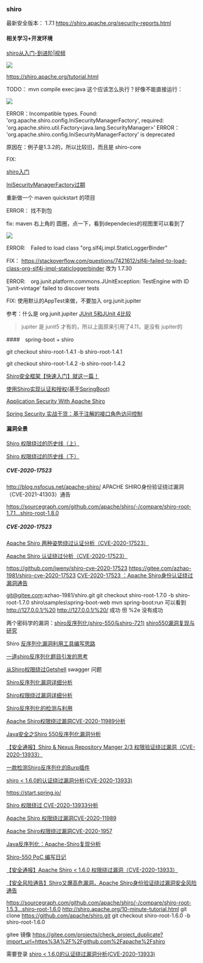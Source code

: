 ### shiro

最新安全版本： 1.7.1 <https://shiro.apache.org/security-reports.html>

#### 相关学习+开发环境

[shiro从入门-到进阶|视频](https://www.bilibili.com/video/BV1j5411w7Vk?from=search&seid=5458133093332749616)

![](images/2021-05-17-11-23-54.png)

https://shiro.apache.org/tutorial.html

TODO： mvn compile exec:java 这个应该怎么执行？好像不能直接运行：

![](images/2021-05-17-16-48-34.png)

ERROR：Incompatible types. Found: 'org.apache.shiro.config.IniSecurityManagerFactory', required: 'org.apache.shiro.util.Factory<java.lang.SecurityManager>'
ERROR： 'org.apache.shiro.config.IniSecurityManagerFactory' is deprecated

原因在：例子是1.3.2的，所以比较旧，而且是 shiro-core

FIX:

[shiro入门](https://blog.csdn.net/weixin_42156742/article/details/82665044)

[IniSecurityManagerFactory过期](https://blog.csdn.net/qq_44892091/article/details/104802398)

重新做一个 maven quickstart 的项目

ERROR： 找不到包

fix: maven 右上角的 圆圈，点一下，看到dependecies的视图里可以看到了

![](images/2021-05-17-14-29-18.png)

ERROR:　Failed to load class "org.slf4j.impl.StaticLoggerBinder"

FIX： https://stackoverflow.com/questions/7421612/slf4j-failed-to-load-class-org-slf4j-impl-staticloggerbinder
 改为 1.7.30

ERROR:　org.junit.platform.commons.JUnitException: TestEngine with ID 'junit-vintage' failed to discover tests

FIX: 使用默认的AppTest来做，不要加入 org.junit.jupiter 

参考：什么是 org.junit.jupiter [JUnit 5和JUnit 4比较](https://blog.csdn.net/u010675669/article/details/86574956)
> jupiter 是 junit5 才有的，所以上面原来引用了4.11，是没有 jupiter的 

####　spring-boot + shiro

git checkout shiro-root-1.4.1 -b shiro-root-1.4.1

git checkout shiro-root-1.4.2 -b shiro-root-1.4.2

[Shiro安全框架【快速入门】就这一篇！](https://zhuanlan.zhihu.com/p/54176956)

[使用Shiro实现认证和授权(基于SpringBoot)](https://www.cnblogs.com/seve/p/12241197.html)

[Application Security With Apache Shiro](https://www.infoq.com/articles/apache-shiro/)

[Spring Security 实战干货：基于注解的接口角色访问控制](https://zhuanlan.zhihu.com/p/92740636)

#### 漏洞全景

[Shiro 权限绕过的历史线（上）](https://www.anquanke.com/post/id/240033)

[Shiro 权限绕过的历史线（下）](https://www.anquanke.com/post/id/240202)

##### CVE-2020-17523

http://blog.nsfocus.net/apache-shiro/
APACHE SHIRO身份验证绕过漏洞（CVE-2021-41303）通告

https://sourcegraph.com/github.com/apache/shiro/-/compare/shiro-root-1.7.1...shiro-root-1.8.0

##### CVE-2020-17523

[Apache Shiro 两种姿势绕过认证分析（CVE-2020-17523）](https://paper.seebug.org/1478/)

[Apache Shiro 认证绕过分析（CVE-2020-17523）](https://www.anquanke.com/post/id/230935)

https://github.com/jweny/shiro-cve-2020-17523
https://gitee.com/azhao-1981/shiro-cve-2020-17523
[CVE-2020-17523 ：Apache Shiro身份认证绕过漏洞通告](https://www.anquanke.com/post/id/230958)

git@gitee.com:azhao-1981/shiro.git
git checkout shiro-root-1.7.0 -b shiro-root-1.7.0
shiro\samples\spring-boot-web
mvn spring-boot:run
可以看到 
 http://127.0.0.1/%20
 http://127.0.0.1/%20/
成功
但 %2e 没有成功

两个密码学的漏洞：[shiro反序列化(shiro-550与shiro-721)](https://const27.com/2021/03/12/shiro%E5%8F%8D%E5%BA%8F%E5%88%97%E5%8C%96/)
 [shiro550漏洞复现与研究](https://www.anquanke.com/post/id/243167)

Shiro [反序列化漏洞利用工具编写思路](https://paper.seebug.org/1503/)

[一道shiro反序列化题目引发的思考](https://www.anquanke.com/post/id/231488)

[从Shiro权限绕过Getshell](https://www.freebuf.com/vuls/260202.html)
swagger 问题

[Shiro反序列化漏洞详细分析](https://www.anquanke.com/post/id/228889)

[Shiro权限绕过漏洞详细分析](https://www.anquanke.com/post/id/226899)

[Shiro反序列化的检测与利用](https://www.anquanke.com/post/id/227090)

[Apache Shiro权限绕过漏洞CVE-2020-11989分析](https://www.anquanke.com/post/id/222489)

[Java安全之Shiro 550反序列化漏洞分析](https://www.anquanke.com/post/id/225442)

[【安全通报】Shiro & Nexus Repository Manger 2/3 权限验证绕过漏洞（CVE-2020-13933）](https://nosec.org/home/detail/4591.html)

[一款检测Shiro反序列化的Burp插件](https://www.freebuf.com/sectool/244886.html)

[shiro < 1.6.0的认证绕过漏洞分析(CVE-2020-13933)](https://www.anquanke.com/post/id/214964)

https://start.spring.io/

[Shiro 权限绕过 CVE-2020-13933分析](https://www.anquanke.com/post/id/216096)

[Apache Shiro 权限绕过漏洞CVE-2020-11989](https://www.freebuf.com/vuls/249380.html)

[Apache Shiro权限绕过漏洞CVE-2020-1957](https://www.freebuf.com/vuls/249112.html)

[Java反序列化：Apache-Shiro复现分析](https://www.freebuf.com/articles/network/245019.html)

[Shiro-550 PoC 编写日记](https://www.anquanke.com/post/id/213751)

[【安全通报】Apache Shiro < 1.6.0 权限绕过漏洞（CVE-2020-13933）](https://nosec.org/home/detail/4531.html)

[【安全风险通告】Shiro又爆高危漏洞，Apache Shiro身份验证绕过漏洞安全风险通告](https://mp.weixin.qq.com/s?__biz=MzU5NDgxODU1MQ==&mid=2247488670&idx=1&sn=e520554f545a6783994a9bc8100249ac)

https://sourcegraph.com/github.com/apache/shiro/-/compare/shiro-root-1.5.3...shiro-root-1.6.0
http://shiro.apache.org/10-minute-tutorial.html
git clone https://github.com/apache/shiro.git
git checkout shiro-root-1.6.0 -b shiro-root-1.6.0

gitee 镜像
https://gitee.com/projects/check_project_duplicate?import_url=https%3A%2F%2Fgithub.com%2Fapache%2Fshiro

需要登录
[shiro < 1.6.0的认证绕过漏洞分析(CVE-2020-13933)](https://www.anquanke.com/post/id/214964)